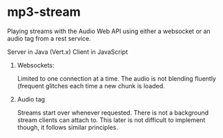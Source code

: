# mp3-stream
Playing streams with the Audio Web API using either a websocket or an audio tag from a rest service.

Server in Java (Vert.x)
Client in JavaScript

1) Websockets: 

	Limited to one connection at a time.
	The audio is not blending fluently (frequent glitches each time a new chunk is loaded.    
	
2) Audio tag 
	
	Streams start over whenever requested. There is not a background stream clients can attach to. 
	This later is not difficult to implement though, it follows similar principles. 
	


